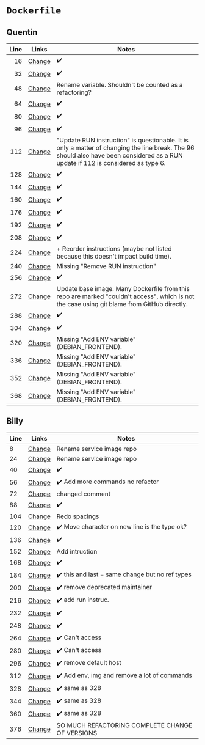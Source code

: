 # `Dockerfile`

## Quentin

| Line | Links                                                                                                                                                                                          | Notes                                                                                                                                                                             |
| ---: | ---------------------------------------------------------------------------------------------------------------------------------------------------------------------------------------------- | --------------------------------------------------------------------------------------------------------------------------------------------------------------------------------- |
|   16 | [Change](https://github.com/amazeeio/lagoon/commit/2a08bb4361b86099224dda25b4110e818dfde934#diff-4ccc9128814a5c260f2b57a07deb1bb660a455f002d21bc1c0becd57614b1e9a)                             | ✔️                                                                                                                                                                                 |
|   32 | [Change](https://github.com/amazeeio/lagoon/commit/fd6b0db52f09dc5a67231c579f745b8df2eb716a#diff-34fe043efff3c2c5c6a595d2327d94f13a2836a055dba6f05b3bbef241463aca)                             | ✔️                                                                                                                                                                                 |
|   48 | [Change](https://github.com/amazeeio/lagoon/commit/c88079e08ddb41a7c9ccb9e42f858f1a77b4c19a#diff-0b9d2e4ea5ef8f3182d7da6bb8de4d2ad4cbd380dd34e1f6ac21ae981efbc839)                             | Rename variable. Shouldn't be counted as a refactoring?                                                                                                                           |
|   64 | [Change](https://github.com/Asqatasun/Contrast-Finder/commit/83c6b8a1e58a0eadc9d40a0925d28a825cebbd55#diff-a658eac0867b267fce57c773a7f4bb6f15bdf46b58fd2584394eb0d749fa3435)                   | ✔️                                                                                                                                                                                 |
|   80 | [Change](https://github.com/bookbrainz/bookbrainz-site/commit/6846f494d0237bee33dc2b7364841dc324dcff13#diff-dd2c0eb6ea5cfc6c4bd4eac30934e2d5746747af48fef6da689e85b752f39557)                  | ✔️                                                                                                                                                                                 |
|   96 | [Change](https://github.com/CrunchyData/crunchy-containers/commit/5df3ae0bbfbbd492ab89f5c9aec7fdaf0fd4cae2#diff-9645e04ba7e7e1f1b061327cd11f96fee14a3d7996b46387d39af3a3f0566a01)              | ✔️                                                                                                                                                                                 |
|  112 | [Change](https://github.com/CrunchyData/crunchy-containers/commit/5df3ae0bbfbbd492ab89f5c9aec7fdaf0fd4cae2#diff-5cde8ab7950dfb2744161fbd8b6c0412fc164af426a61e413ef924437e8ef976)              | "Update RUN instruction" is questionable. It is only a matter of changing the line break. The 96 should also have been considered as a RUN update if 112 is considered as type 6. |
|  128 | [Change](https://github.com/CrunchyData/postgres-operator/commit/6a305135c52f518f2a758a2779fee1e87d2d65bd#diff-5e17025efff2855a1a0afef69b8e90eaa625ceb732f2a7956da97ea25abb2e81)               | ✔️                                                                                                                                                                                 |
|  144 | [Change](https://github.com/CrunchyData/postgres-operator/commit/6a305135c52f518f2a758a2779fee1e87d2d65bd#diff-0fb2cdb11306d52d37ff49507606628abc54580faab7dd154a3129890fb0c005)               | ✔️                                                                                                                                                                                 |
|  160 | [Change](https://github.com/InnovateUKGitHub/innovation-funding-service/commit/f7b5921af78a4829a7776441ef2a1c7482b4759d#diff-1851680febcd6d94fbe740877000e4c80c8337560395c86cf9502f8c996d77aa) | ✔️                                                                                                                                                                                 |
|  176 | [Change](https://github.com/instructure/straitjacket/commit/adb52a7a71847339b25bfba2556f807dbb0c1094#diff-6ec1f7f56ada0e02232d3f4874347d577b8450350be31c29cd51904c40f0c460)                    | ✔️                                                                                                                                                                                 |
|  192 | [Change](https://github.com/ITISFoundation/oSPARC_Test/commit/f121502f9c10d15b0a8460e2a05c82b70242d71e#diff-1cf111f6cf7ebebf116118751bf1286748655b0ebcebc09b6698745b235838d5)                  | ✔️                                                                                                                                                                                 |
|  208 | [Change](https://github.com/mars-lan/WhereHows/commit/4f221f9a126f6f176f02f85f45da9b5a6b43e1f7#diff-8b34fd17819da2c2135c3ee3ce269e236e1509a2e7616efb65c9544fcebf0bfe)                          | ✔️                                                                                                                                                                                 |
|  224 | [Change](https://github.com/openzipkin/zipkin/commit/f284642996912b224c8129af7f12d0fbc65cde94#diff-fdc3024cd6aeb11964ca26054f908fa79964979cb9dc5d9119973f7c6dd8501e)                           | + Reorder instructions (maybe not listed because this doesn't impact build time).                                                                                                 |
|  240 | [Change](https://github.com/outlierbio/ob-pipelines/commit/5dc54b76cb5105e7ce574a469c0614201cd40585#diff-4ec9b651f1e13876a81f2b9963950b657b23f8d6f13f4c70671094cfc3095410)                     | Missing "Remove RUN instruction"                                                                                                                                                  |
|  256 | [Change](https://github.com/reportportal/service-api/commit/c72b1b3111063fcc6d9ef261cb1973380b9d4e06#diff-ce04a6b639780b7b0343bc6abc0fbfbb982ce7570ddae19480f5d509c9dc6084)                    | ✔️                                                                                                                                                                                 |
|  272 | [Change](https://github.com/shareactorIO/pipeline/commit/cadbb20868ee94b6d7257891f4f2153ba87fd25f#diff-f70bb2851b1caf5f98686bf03f83e0b4ff6be849232f17e15e9c6645325a2ab3)                       | Update base image. Many Dockerfile from this repo are marked "couldn't access", which is not the case using git blame from GitHub directly.                                       |
|  288 | [Change](https://github.com/simonsdave/cloudfeaster/commit/1932e549ab650b09ae55a311f10f40480b48deb8#diff-435b88c2b274f0c72f7bd0377d6fa3bd12395acb06a48efa437391bee301c0af)                     | ✔️                                                                                                                                                                                 |
|  304 | [Change](https://github.com/unbalancedparentheses/docker-erlang/commit/9787e1af27210812805e92a5b70f78db37921013#diff-ebfe087db4d785f5b2528ac16545f6a617878e9248c38a49fa3778a6cb32dece)         | ✔️                                                                                                                                                                                 |
|  320 | [Change](https://github.com/unbalancedparentheses/docker-erlang/commit/9787e1af27210812805e92a5b70f78db37921013#diff-101905a592b40c1dc882b5e2b9711a2ea9ab3098efce72978f4e90b258f401bd)         | Missing "Add ENV variable" (DEBIAN_FRONTEND).                                                                                                                                     |
|  336 | [Change](https://github.com/unbalancedparentheses/docker-erlang/commit/9787e1af27210812805e92a5b70f78db37921013#diff-26dcb4a11bb66b92e4ccfa7d2341be63730da61b7d24c9c8068f78d08312553f)         | Missing "Add ENV variable" (DEBIAN_FRONTEND).                                                                                                                                     |
|  352 | [Change](https://github.com/unbalancedparentheses/docker-erlang/commit/9787e1af27210812805e92a5b70f78db37921013#diff-78c867086a1a1b072c2001db9a1c92def0fd771ed4556205004dd1c99b555474)         | Missing "Add ENV variable" (DEBIAN_FRONTEND).                                                                                                                                     |
|  368 | [Change](https://github.com/unbalancedparentheses/docker-erlang/commit/9787e1af27210812805e92a5b70f78db37921013#diff-49cc3f61adf9f674f4611469acc095c5785fb295992b8dc3cc89e420bcb406f5)         | Missing "Add ENV variable" (DEBIAN_FRONTEND).                                                                                                                                     |

## Billy

| Line | Links                                                                                                                                                                                       | Notes                                           |
| ---- | ------------------------------------------------------------------------------------------------------------------------------------------------------------------------------------------- | ----------------------------------------------- |
| 8    | [Change](https://github.com/amazeeio/lagoon/commit/2a08bb4361b86099224dda25b4110e818dfde934#diff-9df0005994e9aade97313db71c5fe59583ce3204aa6b2718dc4f8cb524f9863e)                          | Rename service image repo                       |
| 24   | [Change](https://github.com/amazeeio/lagoon/commit/2a08bb4361b86099224dda25b4110e818dfde934#diff-689f1db6708d8b4a4ca10c9d6712b4cf5a693d96b074d8b10a834a2a99fb06f6)                          | Rename service image repo                       |
| 40   | [Change](https://github.com/amazeeio/lagoon/commit/fd6b0db52f09dc5a67231c579f745b8df2eb716a#diff-494004a74962a3932d903a082b14e17b33241beacc977f82ed6c30c796402003)                          | ✔️                                               |
| 56   | [Change](https://github.com/Artemkaaas/indy-sdk/commit/3908cce7ec961f9f47fd8e716f945a07ca7f82ab#diff-e9e6f48eb7f61dac5094017925387f8081215b04feb7410e5c7a57f92958befb)                      | ✔️ Add more commands no refactor                 |
| 72   | [Change](https://github.com/Asqatasun/Contrast-Finder/commit/83c6b8a1e58a0eadc9d40a0925d28a825cebbd55#diff-8192040bae403267dd9c29a62b6b2f6176d0b5bbc0d6d5e24a86b9bd8bd98f4b)                | changed comment                                 |
| 88   | [Change](https://github.com/cloudfoundry-incubator/diego-release/commit/e28947c006b5c314fbec26c5cd4f7f4d0656d1da#diff-cd878ed1f5cfa9ce0abd69a1121b37e648f25a2b1aa260c56656e7f29c04c758)     | ✔️                                               |
| 104  | [Change](https://github.com/CrunchyData/crunchy-containers/commit/5df3ae0bbfbbd492ab89f5c9aec7fdaf0fd4cae2#diff-c0eb528c682184e7454dfc3d105c611e3d6bf84231f3935994f2c3b76f9e8bc7)           | Redo spacings                                   |
| 120  | [Change](https://github.com/CrunchyData/crunchy-containers/commit/5df3ae0bbfbbd492ab89f5c9aec7fdaf0fd4cae2#diff-acebdf32c9404df137344c8a12e5b0671258517880f598e3bdcc4dcc35ab2fef)           | ✔️ Move character on new line is the type ok?    |
| 136  | [Change](https://github.com/CrunchyData/postgres-operator/commit/6a305135c52f518f2a758a2779fee1e87d2d65bd#diff-7e1b19bf7b02bec099a0ea2b91540404a66e6beabcf03ae269c07da603169e48)            | ✔️                                               |
| 152  | [Change](https://github.com/drasko/mainflux/commit/bf189fbd237e846cf2f9e3a0fbcb2c5e1d803a27#diff-604f6d861d57f210dc5b545dcdea92f9b02ab5b6ea39aff83bc9cde166e31f82)                          | Add intruction                                  |
| 168  | [Change](https://github.com/instructure/straitjacket/commit/adb52a7a71847339b25bfba2556f807dbb0c1094#diff-017365dc7b2bc23bbe4b47a7a52fa30fe49572bc9da987336144a3086ba005c5)                 | ✔️                                               |
| 184  | [Change](https://github.com/instructure/straitjacket/commit/adb52a7a71847339b25bfba2556f807dbb0c1094#diff-7a64a9b74ab0ec6598dca4751c4c8b72698d459eb9965b65bf67591f0f0705ae)                 | ✔️ this and last = same change but no ref types  |
| 200  | [Change](https://github.com/luismayta/dotfiles/commit/cdf0ebd44e6f8cb6b9ef93f0210548eaa6a06d33#diff-938065c61a40d2397c4c32aafd3278cc3b8c69388b72926a21f7c176f66d7ea4)                       | ✔️ remove deprecated maintainer                  |
| 216  | [Change](https://github.com/MetaBarj0/scripts/commit/8928eafefd321bf912e8a3f156275bbccec80c72#diff-e23e6630d12272c03c45e29fc8d3a13addd35e3539ecad8bb84be1d97485036a)                        | ✔️ add run instruc.                              |
| 232  | [Change](https://github.com/openzipkin/zipkin/commit/4e74b2911e080d21ff2b97cff59ae56f0bfecc33#diff-dc9d3903f836c582ffa690452b96e6e46e5aa68059034d585044f5e811d70bcb)                        | ✔️                                               |
| 248  | [Change](https://github.com/outlierbio/ob-pipelines/commit/5dc54b76cb5105e7ce574a469c0614201cd40585#diff-9f61ac2224b3dd5ae37980fd08e34a8b1f07cf2e255bf3c7181c962ea5ce67bd)                  | ✔️                                               |
| 264  | [Change](https://github.com/shareactorIO/pipeline/commit/cadbb20868ee94b6d7257891f4f2153ba87fd25f#diff-2ae00bece728f67185326ccb4cd2d62a9ee01be8909d13c3d58e149a4779342d)                    | ✔️ Can't access                                  |
| 280  | [Change](https://github.com/shareactorIO/pipeline/commit/cadbb20868ee94b6d7257891f4f2153ba87fd25f#diff-47b9f1c07fe267ce655709174810c272647c215ac7d3254aaa6407b84542e05d)                    | ✔️ Can't access                                  |
| 296  | [Change](https://github.com/solict/docker-high-performance-php-stack/commit/968a5ecda35db4598154b2f37718cf0c3d88dc02#diff-955ee76a62a0d91f3e055cf288c8f33bd2ce262a166a2ae8ab89a16651096239) | ✔️ remove default host                           |
| 312  | [Change](https://github.com/unbalancedparentheses/docker-erlang/commit/9787e1af27210812805e92a5b70f78db37921013#diff-5bcd51ccbc36a37ec1714a5ce8ebc39d34d01794534af4c7ffbb5fd643263697)      | ✔️ Add env, img and remove a lot of commands     |
| 328  | [Change](https://github.com/unbalancedparentheses/docker-erlang/commit/9787e1af27210812805e92a5b70f78db37921013#diff-ba83f2f500a449b51860bb9e3f61d01199ec85f232faa32e39987c3d79e8af4d)      | ✔️ same as 328                                   |
| 344  | [Change](https://github.com/unbalancedparentheses/docker-erlang/commit/9787e1af27210812805e92a5b70f78db37921013#diff-347b02f8b04d525d373dd530797c89eeb6db0dcb6019b44bcfbeaf8ae85f8559)      | ✔️ same as 328                                   |
| 360  | [Change](https://github.com/unbalancedparentheses/docker-erlang/commit/9787e1af27210812805e92a5b70f78db37921013#diff-618cc671d8d22bac63f9b17b60c5905f12b1c8a72d7d246b196a82a89c6aa88d)      | ✔️ same as 328                                   |
| 376  | [Change](https://github.com/xhochy/arrow/commit/c7cb1cee388bbfa890ce724f6a7a95991bd8eb1f#diff-9b4a5ff8064672c710b3003ff3cbf30ff417deafddac3b9fe27322a3e5e47472)                             | SO MUCH REFACTORING COMPLETE CHANGE OF VERSIONS |

